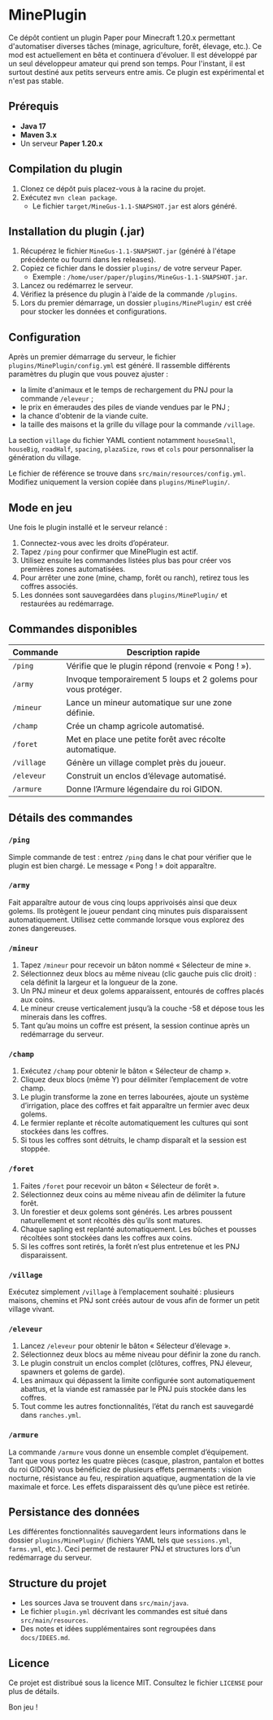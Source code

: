 # MinePlugin

Ce dépôt contient un plugin Paper pour Minecraft 1.20.x permettant d'automatiser diverses tâches (minage, agriculture, forêt, élevage, etc.).
Ce mod est actuellement en bêta et continuera d'évoluer. Il est développé par un seul développeur amateur qui prend son temps. Pour l'instant, il est surtout destiné aux petits serveurs entre amis.
Ce plugin est expérimental et n'est pas stable.

## Prérequis

- **Java 17**
- **Maven 3.x**
- Un serveur **Paper 1.20.x**

## Compilation du plugin

1. Clonez ce dépôt puis placez-vous à la racine du projet.
2. Exécutez `mvn clean package`.
   - Le fichier `target/MineGus-1.1-SNAPSHOT.jar` est alors généré.

## Installation du plugin (.jar)

1. Récupérez le fichier `MineGus-1.1-SNAPSHOT.jar` (généré à l'étape précédente ou fourni dans les releases).
2. Copiez ce fichier dans le dossier `plugins/` de votre serveur Paper.
   - Exemple : `/home/user/paper/plugins/MineGus-1.1-SNAPSHOT.jar`.
3. Lancez ou redémarrez le serveur.
4. Vérifiez la présence du plugin à l'aide de la commande `/plugins`.
5. Lors du premier démarrage, un dossier `plugins/MinePlugin/` est créé pour stocker les données et configurations.

## Configuration

Après un premier démarrage du serveur, le fichier `plugins/MinePlugin/config.yml` est généré.
Il rassemble différents paramètres du plugin que vous pouvez ajuster :

- la limite d'animaux et le temps de rechargement du PNJ pour la commande `/eleveur` ;
- le prix en émeraudes des piles de viande vendues par le PNJ ;
- la chance d'obtenir de la viande cuite.
- la taille des maisons et la grille du village pour la commande `/village`.

La section `village` du fichier YAML contient notamment `houseSmall`,
`houseBig`, `roadHalf`, `spacing`, `plazaSize`, `rows` et `cols` pour
personnaliser la génération du village.

Le fichier de référence se trouve dans `src/main/resources/config.yml`. Modifiez
uniquement la version copiée dans `plugins/MinePlugin/`.

## Mode en jeu

Une fois le plugin installé et le serveur relancé :
1. Connectez-vous avec les droits d’opérateur.
2. Tapez `/ping` pour confirmer que MinePlugin est actif.
3. Utilisez ensuite les commandes listées plus bas pour créer vos premières zones automatisées.
4. Pour arrêter une zone (mine, champ, forêt ou ranch), retirez tous les coffres associés.
5. Les données sont sauvegardées dans `plugins/MinePlugin/` et restaurées au redémarrage.

## Commandes disponibles

| Commande | Description rapide |
|----------|-------------------|
| `/ping` | Vérifie que le plugin répond (renvoie « Pong ! »). |
| `/army` | Invoque temporairement 5 loups et 2 golems pour vous protéger. |
| `/mineur` | Lance un mineur automatique sur une zone définie. |
| `/champ` | Crée un champ agricole automatisé. |
| `/foret` | Met en place une petite forêt avec récolte automatique. |
| `/village` | Génère un village complet près du joueur. |
| `/eleveur` | Construit un enclos d’élevage automatisé. |
| `/armure` | Donne l’Armure légendaire du roi GIDON. |

## Détails des commandes

### `/ping`

Simple commande de test : entrez `/ping` dans le chat pour vérifier que le plugin est bien chargé. Le message « Pong ! » doit apparaître.

### `/army`

Fait apparaître autour de vous cinq loups apprivoisés ainsi que deux golems. Ils protègent le joueur pendant cinq minutes puis disparaissent automatiquement.
Utilisez cette commande lorsque vous explorez des zones dangereuses.

### `/mineur`

1. Tapez `/mineur` pour recevoir un bâton nommé « Sélecteur de mine ».
2. Sélectionnez deux blocs au même niveau (clic gauche puis clic droit) : cela définit la largeur et la longueur de la zone.
3. Un PNJ mineur et deux golems apparaissent, entourés de coffres placés aux coins.
4. Le mineur creuse verticalement jusqu’à la couche -58 et dépose tous les minerais dans les coffres.
5. Tant qu’au moins un coffre est présent, la session continue après un redémarrage du serveur.

### `/champ`

1. Exécutez `/champ` pour obtenir le bâton « Sélecteur de champ ».
2. Cliquez deux blocs (même Y) pour délimiter l’emplacement de votre champ.
3. Le plugin transforme la zone en terres labourées, ajoute un système d’irrigation, place des coffres et fait apparaître un fermier avec deux golems.
4. Le fermier replante et récolte automatiquement les cultures qui sont stockées dans les coffres.
5. Si tous les coffres sont détruits, le champ disparaît et la session est stoppée.

### `/foret`

1. Faites `/foret` pour recevoir un bâton « Sélecteur de forêt ».
2. Sélectionnez deux coins au même niveau afin de délimiter la future forêt.
3. Un forestier et deux golems sont générés. Les arbres poussent naturellement et sont récoltés dès qu’ils sont matures.
4. Chaque sapling est replanté automatiquement. Les bûches et pousses récoltées sont stockées dans les coffres aux coins.
5. Si les coffres sont retirés, la forêt n’est plus entretenue et les PNJ disparaissent.

### `/village`

Exécutez simplement `/village` à l’emplacement souhaité : plusieurs maisons, chemins et PNJ sont créés autour de vous afin de former un petit village vivant.

### `/eleveur`

1. Lancez `/eleveur` pour obtenir le bâton « Sélecteur d’élevage ».
2. Sélectionnez deux blocs au même niveau pour définir la zone du ranch.
3. Le plugin construit un enclos complet (clôtures, coffres, PNJ éleveur, spawners et golems de garde).
4. Les animaux qui dépassent la limite configurée sont automatiquement abattus, et la viande est ramassée par le PNJ puis stockée dans les coffres.
5. Tout comme les autres fonctionnalités, l’état du ranch est sauvegardé dans `ranches.yml`.

### `/armure`

La commande `/armure` vous donne un ensemble complet d’équipement. Tant que vous portez les quatre pièces (casque, plastron, pantalon et bottes du roi GIDON) vous bénéficiez de plusieurs effets permanents : vision nocturne, résistance au feu, respiration aquatique, augmentation de la vie maximale et force. Les effets disparaissent dès qu’une pièce est retirée.

## Persistance des données

Les différentes fonctionnalités sauvegardent leurs informations dans le dossier `plugins/MinePlugin/` (fichiers YAML tels que `sessions.yml`, `farms.yml`, etc.). Ceci permet de restaurer PNJ et structures lors d'un redémarrage du serveur.

## Structure du projet

- Les sources Java se trouvent dans `src/main/java`.
- Le fichier `plugin.yml` décrivant les commandes est situé dans `src/main/resources`.
- Des notes et idées supplémentaires sont regroupées dans `docs/IDEES.md`.

## Licence

Ce projet est distribué sous la licence MIT. Consultez le fichier `LICENSE` pour plus de détails.

Bon jeu !
